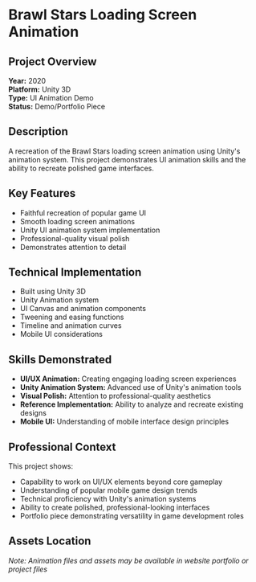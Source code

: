 # Brawl Stars Loading Screen Animation

## Project Overview
**Year:** 2020  
**Platform:** Unity 3D  
**Type:** UI Animation Demo  
**Status:** Demo/Portfolio Piece  

## Description
A recreation of the Brawl Stars loading screen animation using Unity's animation system. This project demonstrates UI animation skills and the ability to recreate polished game interfaces.

## Key Features
- Faithful recreation of popular game UI
- Smooth loading screen animations
- Unity UI animation system implementation
- Professional-quality visual polish
- Demonstrates attention to detail

## Technical Implementation
- Built using Unity 3D
- Unity Animation system
- UI Canvas and animation components
- Tweening and easing functions
- Timeline and animation curves
- Mobile UI considerations

## Skills Demonstrated
- **UI/UX Animation:** Creating engaging loading screen experiences
- **Unity Animation System:** Advanced use of Unity's animation tools
- **Visual Polish:** Attention to professional-quality aesthetics
- **Reference Implementation:** Ability to analyze and recreate existing designs
- **Mobile UI:** Understanding of mobile interface design principles

## Professional Context
This project shows:
- Capability to work on UI/UX elements beyond core gameplay
- Understanding of popular mobile game design trends
- Technical proficiency with Unity's animation systems
- Ability to create polished, professional-looking interfaces
- Portfolio piece demonstrating versatility in game development roles

## Assets Location
*Note: Animation files and assets may be available in website portfolio or project files*